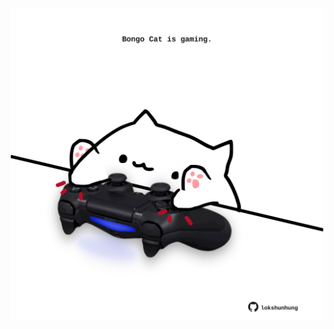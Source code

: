 <!-- built at 07/08/2024, 03:00:44 UTC -->
<p align="center">
  <img width="500" height="500" src="./ReadmeImage.svg">
</p>
